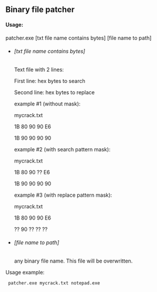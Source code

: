 ## Binary file patcher

#### Usage:
patcher.exe [txt file name contains bytes] [file name to path]
- ###### [txt file name contains bytes] 
    Text file with 2 lines:
    
    First line: hex bytes to search
    
    Second line: hex bytes to replace
    
    example #1 (without mask):
    
    mycrack.txt
    
    1B 80 90 90 E6
    
    1B 90 90 90 90  

    example #2 (with search pattern mask):
    
    mycrack.txt
    
    1B 80 90 ?? E6
    
    1B 90 90 90 90  

    example #3 (with replace pattern mask):
    
    mycrack.txt
    
    1B 80 90 90 E6
    
    ?? 90 ?? ?? ??  

- ###### [file name to path] 
  any binary file name. This file will be overwritten.

Usage example: 

     patcher.exe mycrack.txt notepad.exe
